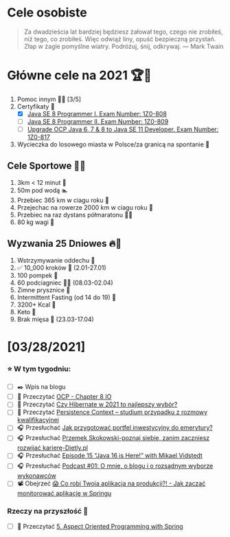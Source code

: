 Cele osobiste
==============
> Za dwadzieścia lat bardziej będziesz żałował tego, czego nie zrobiłeś, niż tego, co zrobiłeś. Więc odwiąż liny, opuść bezpieczną przystań. Złap w żagle pomyślne wiatry. Podróżuj, śnij, odkrywaj.
> — Mark Twain

# Główne cele na 2021 🏆🥇
1. Pomoc innym 🧚‍♂️ [3/5]
2. Certyfikaty 📜
   - [x] [Java SE 8 Programmer I. Exam Number: 1Z0-808](https://education.oracle.com/es/java-se-8-programmer-ii/pexam_1Z0-808)
   - [ ] [Java SE 8 Programmer II. Exam Number: 1Z0-809](https://education.oracle.com/es/java-se-8-programmer-ii/pexam_1Z0-809)
   - [ ]  [Upgrade OCP Java 6, 7 & 8 to Java SE 11 Developer. Exam Number: 1Z0-817](https://education.oracle.com/upgrade-ocp-java-6-7-8-to-java-se-11-developer/pexam_1Z0-817)
4. Wycieczka do losowego miasta w Polsce/za granicą na spontanie 🚙

## Cele Sportowe 💪🥈
1. 3km < 12 minut 👟
2. 50m pod wodą 🏊
3. Przebiec 365 km w ciagu roku 🏃
4. Przejechac na rowerze 2000 km w ciagu roku 🚴
5. Przebiec na raz dystans półmaratonu 🏃‍♀️
6. 80 kg wagi 💪

## Wyzwania 25 Dniowes 🔥🥉
1. Wstrzymywanie oddechu 🧘
2. ✅ 10_000 kroków 🦶 (2.01-27.01)
3. 100 pompek 🙇
4. 60 podciagniec 🏋️‍♂️ (08.03-02.04)
5. Zimne prysznice 🚿
6. Intermittent Fasting (od 14 do 19) 🥪
7. 3200+ Kcal 🍌
8. Keto 🥑
9. Brak mięsa 🍎 (23.03-17.04)

# [03/28/2021]

### ⭐ W tym tygodniu:
- [ ] ✒️ Wpis na blogu 
- [ ] 📗 Przeczytać [OCP - Chapter 8 IO](https://www.amazon.com/OCP-Certified-Professional-Programmer-1Z0-809-dp-1119067901/dp/1119067901/ref=mt_other?_encoding=UTF8&me=&qid=)
- [ ] 📗 Przeczytać [Czy Hibernate w 2021 to najlepszy wybór?](https://kodujmy.pl/czy-hibernate-w-2021-to-najlepszy-wybor/)
- [ ] 📗 Przeczytać [Persistence Context – studium przypadku z rozmowy kwalifikacyjnej](https://clockworkjava.pl/2021/03/persistence-context-studium-przypadku/)
- [ ] 🎧 Przesłuchać [Jak przygotować portfel inwestycyjny do emerytury?](https://inwestomat.eu/jak-przygotowac-portfel-inwestycyjny-do-emerytury/)
- [ ] 🎧 Przesłuchać [Przemek Skokowski-poznaj siebie, zanim zaczniesz rozwijać karierę-Dietly.pl](https://zaprojektujswojezycie.pl/przemek-skokowski-poznaj-siebie-zanim-zaczniesz-rozwijac-kariere-dietly-pl/)
- [ ] 🎧 Przesłuchać [Episode 15 “Java 16 is Here!” with Mikael Vidstedt](https://inside.java/2021/03/16/podcast-015/)
- [ ] 🎧 Przesłuchać [Podcast #01: O mnie, o blogu i o rozsądnym wyborze wykonawców](https://blog.poradnik-budowlany.com/podcast-01-o-o-blogu-o-rozsadnym-wyborze-wykonawcow/)
- [ ] 📽️ Obejrzeć [😱 Co robi Twoja aplikacja na produkcji?! - Jak zacząć monitorować aplikację w Springu](https://youtu.be/W6HKXjUBYOs)

### Rzeczy na przyszłość 🏅
- [ ] 📗 Przeczytać [5. Aspect Oriented Programming with Spring](https://docs.spring.io/spring-framework/docs/current/reference/html/core.html#aop)
